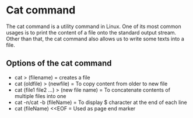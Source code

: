 # Cat command

The cat command is a utility command in Linux. One of its most common usages is to print the content of a file onto the standard output stream. Other than that, the cat command also allows us to write some texts into a file.


## Options of the cat command
- cat > (filename) = creates a file
- cat (oldfile) > (newfile) = To copy content from older to new file
- cat (file1 file2 ...) > (new file name) = To concatenate contents of multiple files into one
- cat -n/cat -b (fileName) = To display $ character at the end of each line
- cat (fileName) <<EOF = Used as page end marker